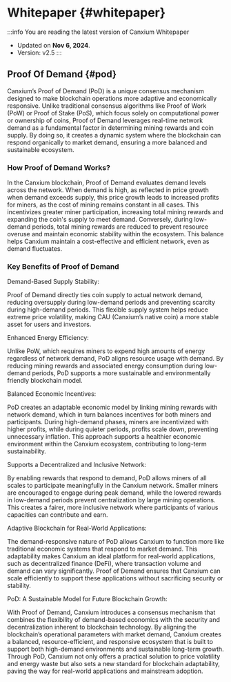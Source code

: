 # Whitepaper {#whitepaper}

:::info You are reading the latest version of Canxium Whitepaper

- Updated on **Nov 6, 2024**.
- Version: v2.5
  :::
  
## Proof Of Demand {#pod}

Canxium’s Proof of Demand (PoD) is a unique consensus mechanism designed to make blockchain operations more adaptive and economically responsive. Unlike traditional consensus algorithms like Proof of Work (PoW) or Proof of Stake (PoS), which focus solely on computational power or ownership of coins, Proof of Demand leverages real-time network demand as a fundamental factor in determining mining rewards and coin supply. By doing so, it creates a dynamic system where the blockchain can respond organically to market demand, ensuring a more balanced and sustainable ecosystem.

### How Proof of Demand Works?
In the Canxium blockchain, Proof of Demand evaluates demand levels across the network. When demand is high, as reflected in price growth when demand exceeds supply, this price growth leads to increased profits for miners, as the cost of mining remains constant in all cases. This incentivizes greater miner participation, increasing total mining rewards and expanding the coin's supply to meet demand. Conversely, during low-demand periods, total mining rewards are reduced to prevent resource overuse and maintain economic stability within the ecosystem. This balance helps Canxium maintain a cost-effective and efficient network, even as demand fluctuates.

### Key Benefits of Proof of Demand
Demand-Based Supply Stability:

Proof of Demand directly ties coin supply to actual network demand, reducing oversupply during low-demand periods and preventing scarcity during high-demand periods. This flexible supply system helps reduce extreme price volatility, making CAU (Canxium’s native coin) a more stable asset for users and investors.

Enhanced Energy Efficiency:

Unlike PoW, which requires miners to expend high amounts of energy regardless of network demand, PoD aligns resource usage with demand. By reducing mining rewards and associated energy consumption during low-demand periods, PoD supports a more sustainable and environmentally friendly blockchain model.

Balanced Economic Incentives:

PoD creates an adaptable economic model by linking mining rewards with network demand, which in turn balances incentives for both miners and participants. During high-demand phases, miners are incentivized with higher profits, while during quieter periods, profits scale down, preventing unnecessary inflation. This approach supports a healthier economic environment within the Canxium ecosystem, contributing to long-term sustainability.

Supports a Decentralized and Inclusive Network:

By enabling rewards that respond to demand, PoD allows miners of all scales to participate meaningfully in the Canxium network. Smaller miners are encouraged to engage during peak demand, while the lowered rewards in low-demand periods prevent centralization by large mining operations. This creates a fairer, more inclusive network where participants of various capacities can contribute and earn.

Adaptive Blockchain for Real-World Applications:

The demand-responsive nature of PoD allows Canxium to function more like traditional economic systems that respond to market demand. This adaptability makes Canxium an ideal platform for real-world applications, such as decentralized finance (DeFi), where transaction volume and demand can vary significantly. Proof of Demand ensures that Canxium can scale efficiently to support these applications without sacrificing security or stability.

PoD: A Sustainable Model for Future Blockchain Growth:

With Proof of Demand, Canxium introduces a consensus mechanism that combines the flexibility of demand-based economics with the security and decentralization inherent to blockchain technology. By aligning the blockchain’s operational parameters with market demand, Canxium creates a balanced, resource-efficient, and responsive ecosystem that is built to support both high-demand environments and sustainable long-term growth. Through PoD, Canxium not only offers a practical solution to price volatility and energy waste but also sets a new standard for blockchain adaptability, paving the way for real-world applications and mainstream adoption.
